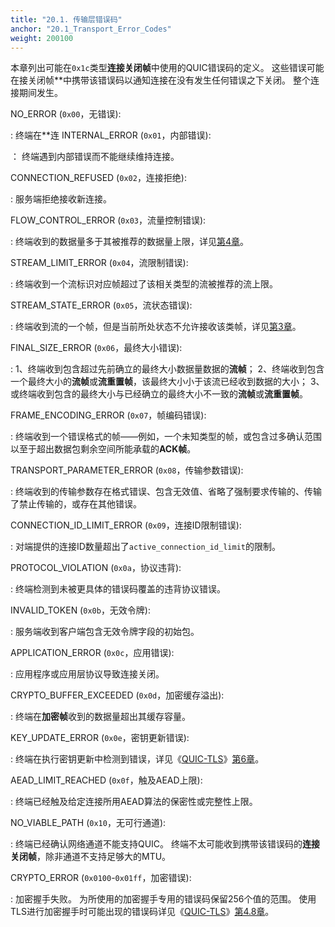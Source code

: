 ```yaml
---
title: "20.1. 传输层错误码"
anchor: "20.1_Transport_Error_Codes"
weight: 200100
---
```


本章列出可能在`0x1c`类型**连接关闭帧**中使用的QUIC错误码的定义。
这些错误可能在接关闭帧**中携带该错误码以通知连接在没有发生任何错误之下关闭。
整个连接期间发生。

NO_ERROR (`0x00`，无错误):

:   终端在**连
INTERNAL_ERROR (`0x01`，内部错误):

：  终端遇到内部错误而不能继续维持连接。

CONNECTION_REFUSED (`0x02`，连接拒绝):

:   服务端拒绝接收新连接。

FLOW_CONTROL_ERROR (`0x03`，流量控制错误):

:   终端收到的数据量多于其被推荐的数据量上限，详见[第4章]()。

STREAM_LIMIT_ERROR (`0x04`，流限制错误):

:   终端收到一个流标识对应帧超过了该相关类型的流被推荐的流上限。

STREAM_STATE_ERROR (`0x05`，流状态错误):

:   终端收到流的一个帧，但是当前所处状态不允许接收该类帧，详见[第3章]()。

FINAL_SIZE_ERROR (`0x06`，最终大小错误):

:   1、终端收到包含超过先前确立的最终大小数据量数据的**流帧**；
    2、终端收到包含一个最终大小的**流帧**或**流重置帧**，该最终大小小于该流已经收到数据的大小；
    3、或终端收到包含的最终大小与已经确立的最终大小不一致的**流帧**或**流重置帧**。

FRAME_ENCODING_ERROR (`0x07`，帧编码错误):

:   终端收到一个错误格式的帧——例如，一个未知类型的帧，或包含过多确认范围以至于超出数据包剩余空间所能承载的**ACK帧**。

TRANSPORT_PARAMETER_ERROR (`0x08`，传输参数错误):

:   终端收到的传输参数存在格式错误、包含无效值、省略了强制要求传输的、传输了禁止传输的，或存在其他错误。

CONNECTION_ID_LIMIT_ERROR (`0x09`，连接ID限制错误):

:   对端提供的连接ID数量超出了`active_connection_id_limit`的限制。

PROTOCOL_VIOLATION (`0x0a`，协议违背):

:   终端检测到未被更具体的错误码覆盖的违背协议错误。

INVALID_TOKEN (`0x0b`，无效令牌):

:   服务端收到客户端包含无效令牌字段的初始包。

APPLICATION_ERROR (`0x0c`，应用错误):

:   应用程序或应用层协议导致连接关闭。

CRYPTO_BUFFER_EXCEEDED (`0x0d`，加密缓存溢出):

:   终端在**加密帧**收到的数据量超出其缓存容量。

KEY_UPDATE_ERROR (`0x0e`，密钥更新错误):

:   终端在执行密钥更新中检测到错误，详见《[QUIC-TLS]()》[第6章]()。

AEAD_LIMIT_REACHED (`0x0f`，触及AEAD上限):

:   终端已经触及给定连接所用AEAD算法的保密性或完整性上限。

NO_VIABLE_PATH (`0x10`，无可行通道):

:   终端已经确认网络通道不能支持QUIC。
    终端不太可能收到携带该错误码的**连接关闭帧**，除非通道不支持足够大的MTU。

CRYPTO_ERROR (`0x0100`-`0x01ff`，加密错误):

:   加密握手失败。
    为所使用的加密握手专用的错误码保留256个值的范围。
    使用TLS进行加密握手时可能出现的错误码详见《[QUIC-TLS]()》[第4.8章]()。
